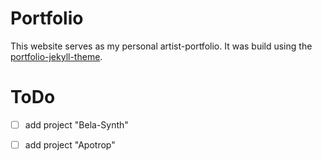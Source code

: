 # Portfolio 

This website serves as my personal artist-portfolio. 
It was build using the [portfolio-jekyll-theme](https://github.com/LeNPaul/portfolio-jekyll-theme).

# ToDo

- [ ] add project "Bela-Synth"
- [ ] add project "Apotrop"

